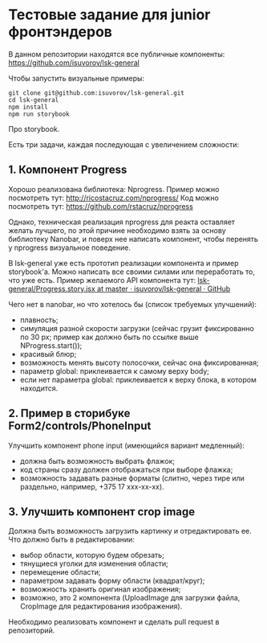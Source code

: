 # Тестовые задание для junior фронтэндеров

В данном репозитории находятся все публичные компоненты:
https://github.com/isuvorov/lsk-general

Чтобы запустить визуальные примеры:
```
git clone git@github.com:isuvorov/lsk-general.git
cd lsk-general
npm install
npm run storybook
```

Про storybook.

Есть три задачи, каждая последующая с увеличением сложности:

## 1. Компонент Progress
Хорошо реализована библиотека: Nprogress.
Пример можно посмотреть тут: http://ricostacruz.com/nprogress/
Код можно посмотреть тут: https://github.com/rstacruz/nprogress

Однако, техническая реализация nprogress для реакта оставляет желать лучшего, по этой причине необходимо взять за основу библиотеку Nanobar, и поверх нее написать компонент, чтобы перенять у nprogress визуальное поведение.

В lsk-general уже есть прототип реализации компонента и пример storybook'а. Можно написать все своими силами или переработать то, что уже есть. Пример желаемого API компонента тут: [lsk-general/Progress.story.jsx at master · isuvorov/lsk-general · GitHub](https://github.com/isuvorov/lsk-general/blob/master/src/Progress/Progress.story.jsx)

Чего нет в nanobar, но что хотелось бы (список требуемых улучшений):
- плавность;
- симуляция разной скорости загрузки (сейчас грузит фиксированно по 30 px; пример как должно быть по ссылке выше  NProgress.start());
- красивый блюр;
- возможность менять высоту полосочки, сейчас она фиксированная;
- параметр global: приклеивается к самому верху body;
- если нет параметра global: приклеивается к верху блока, в котором находится.


## 2. Пример в сторибуке Form2/controls/PhoneInput
Улучшить компонент phone input (имеющийся вариант медленный):
- должна быть возможность выбрать флажок; 
- код страны сразу должен отображаться при выборе флажка; 
- возможность задавать разные форматы (слитно, через тире или раздельно, например, +375 17 ххх-хх-хх). 

## 3. Улучшить компонент crop image 
Должна быть возможность загрузить картинку и отредактировать ее.
Что должно быть в редактировании: 
- выбор области, которую будем обрезать;
- тянущиеся уголки для изменения области;
- перемещение области;
- параметром задавать форму области (квадрат/круг);
- возможность хранить оригинал изображения;
- возможно, это 2 компонента (UploadImage для загрузки файла, CropImage для редактирования изображения).


Необходимо реализовать компонент и сделать pull request в репозиторий.
